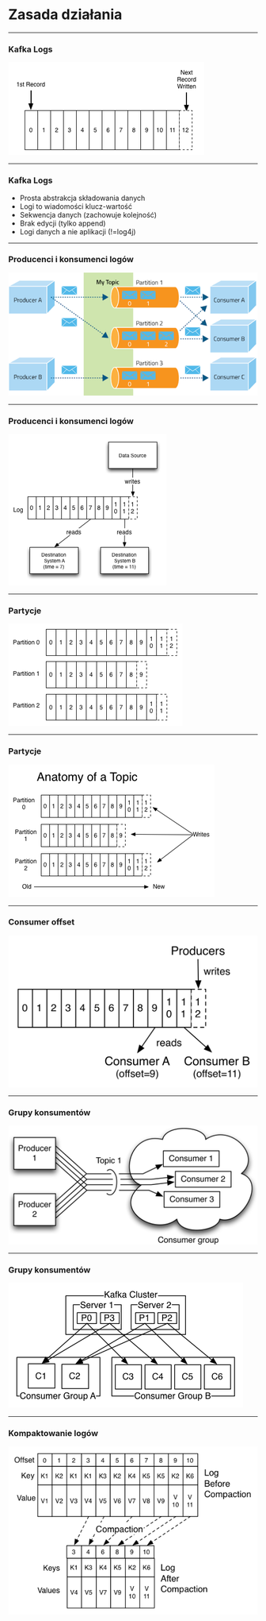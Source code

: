 
# Zasada działania


---
### Kafka Logs
![](assets/img/how-it-works/log.png)



---
### Kafka Logs
* Prosta abstrakcja składowania danych
* Logi to wiadomości klucz-wartość
* Sekwencja danych (zachowuje kolejność)
* Brak edycji (tylko append)
* Logi danych a nie aplikacji (!=log4j)



---
### Producenci i konsumenci logów
![](assets/img/how-it-works/kafka-architecture.png)



---
### Producenci i konsumenci logów
![](assets/img/how-it-works/log_subscription.png)



---
### Partycje
![](assets/img/how-it-works/partitioned_log.png)



---
### Partycje
![](assets/img/how-it-works/log_anatomy.png)



---
### Consumer offset
![](assets/img/how-it-works/log_consumer.png)



---
### Grupy konsumentów
![](assets/img/how-it-works/consumer-group.png)



---
### Grupy konsumentów
![](assets/img/how-it-works/consumer-groups.png)



---
### Kompaktowanie logów
![](assets/img/how-it-works/log_compaction_0.png)